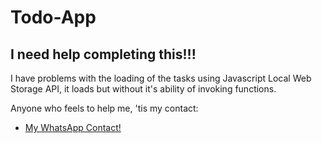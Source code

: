 # Todo-App
I need help completing this!!!
---------
I have problems with the loading of the tasks using Javascript Local Web Storage API, it loads but without it's ability of invoking functions. 

Anyone who feels to help me, 'tis my contact:
* [My WhatsApp Contact!](https:wa.me/2348137960057)
